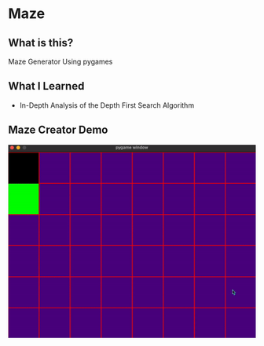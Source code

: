# Maze
## What is this?

Maze Generator Using pygames

## What I Learned
* In-Depth Analysis of the Depth First Search Algorithm

## Maze Creator Demo
<img src="https://github.com/Ncnchiche/Maze/blob/3d3983d0edebfd957b064339970eddac08a80b85/maze.gif" alt="demo" width="700">
